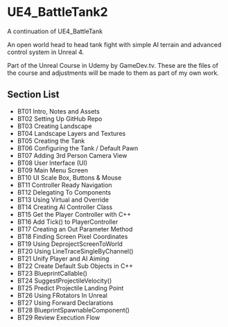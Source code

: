 # UE4_BattleTank2
A continuation of UE4_BattleTank

An open world head to head tank fight with simple AI terrain and advanced control system in Unreal 4.

Part of the Unreal Course in Udemy by GameDev.tv. These are the files of the course and adjustments will be made to them as part of my own work.

## Section List
* BT01 Intro, Notes and Assets
* BT02 Setting Up GitHub Repo
* BT03 Creating Landscape
* BT04 Landscape Layers and Textures
* BT05 Creating the Tank
* BT06 Configuring the Tank / Default Pawn
* BT07 Adding 3rd Person Camera View
* BT08 User Interface (UI)
* BT09 Main Menu Screen
* BT10 UI Scale Box, Buttons & Mouse
* BT11 Controller Ready Navigation
* BT12 Delegating To Components
* BT13 Using Virtual and Override
* BT14 Creating AI Controller Class
* BT15 Get the Player Controller with C++
* BT16 Add Tick() to PlayerController
* BT17 Creating an Out Parameter Method
* BT18 Finding Screen Pixel Coordinates
* BT19 Using DeprojectScreenToWorld
* BT20 Using LineTraceSingleByChannel()
* BT21 Unify Player and AI Aiming
* BT22 Create Default Sub Objects in C++
* BT23 BlueprintCallable()
* BT24 SuggestProjectileVelocity()
* BT25 Predict Projectile Landing Point
* BT26 Using FRotators In Unreal
* BT27 Using Forward Declarations
* BT28 BlueprintSpawnableComponent()
* BT29 Review Execution Flow